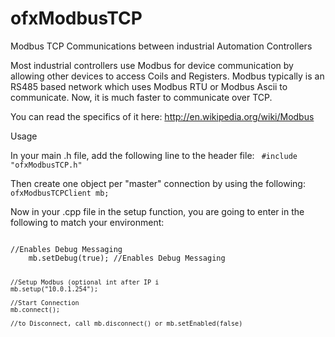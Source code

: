 ofxModbusTCP
============

Modbus TCP Communications between industrial Automation Controllers 

Most industrial controllers use Modbus for device communication by allowing other 
devices to access Coils and Registers. Modbus typically is an RS485 based network which
uses Modbus RTU or Modbus Ascii to communicate. Now, it is much faster to communicate
over TCP. 

You can read the specifics of it here: http://en.wikipedia.org/wiki/Modbus

<bold>Usage</bold>

In your main .h file, add the following line to the header file:
<code> #include "ofxModbusTCP.h"</code>

Then create one object per "master" connection by using the following:
<code>ofxModbusTCPClient mb;</code>

Now in your .cpp file in the setup function, you are going to enter in the following
to match your environment:

<code>
//Enables Debug Messaging
    mb.setDebug(true); //Enables Debug Messaging
    
    //Setup Modbus (optional int after IP i
    mb.setup("10.0.1.254");
    
    //Start Connection
    mb.connect();
    
    //to Disconnect, call mb.disconnect() or mb.setEnabled(false)
</code>


